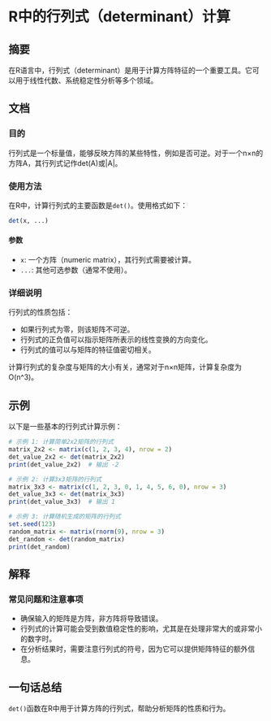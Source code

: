 <!--
Meta Description: # R中的行列式（determinant）计算 ## 摘要 在R语言中，行列式（determinant）是用于计算方阵特征的一个重要工具。它可以用于线性代数、系统稳定性分析等多个领域。 ## 文档 ### 目的 行列式是一个标量值，能够反映方阵的某些特性，例如是否可逆。对于一个n×n的方阵A，其行列...
Meta Keywords: det, matrix, nrow, print, determinant
-->

# R中的行列式（determinant）计算

## 摘要
在R语言中，行列式（determinant）是用于计算方阵特征的一个重要工具。它可以用于线性代数、系统稳定性分析等多个领域。

## 文档
### 目的
行列式是一个标量值，能够反映方阵的某些特性，例如是否可逆。对于一个n×n的方阵A，其行列式记作det(A)或|A|。

### 使用方法
在R中，计算行列式的主要函数是`det()`。使用格式如下：

```R
det(x, ...)
```

#### 参数
- `x`: 一个方阵（numeric matrix），其行列式需要被计算。
- `...`: 其他可选参数（通常不使用）。

### 详细说明
行列式的性质包括：
- 如果行列式为零，则该矩阵不可逆。
- 行列式的正负值可以指示矩阵所表示的线性变换的方向变化。
- 行列式的值可以与矩阵的特征值密切相关。

计算行列式的复杂度与矩阵的大小有关，通常对于n×n矩阵，计算复杂度为O(n^3)。

## 示例
以下是一些基本的行列式计算示例：

```R
# 示例 1: 计算简单2x2矩阵的行列式
matrix_2x2 <- matrix(c(1, 2, 3, 4), nrow = 2)
det_value_2x2 <- det(matrix_2x2)
print(det_value_2x2)  # 输出 -2

# 示例 2: 计算3x3矩阵的行列式
matrix_3x3 <- matrix(c(1, 2, 3, 0, 1, 4, 5, 6, 0), nrow = 3)
det_value_3x3 <- det(matrix_3x3)
print(det_value_3x3)  # 输出 1

# 示例 3: 计算随机生成的矩阵的行列式
set.seed(123)
random_matrix <- matrix(rnorm(9), nrow = 3)
det_random <- det(random_matrix)
print(det_random)
```

## 解释
### 常见问题和注意事项
- 确保输入的矩阵是方阵，非方阵将导致错误。
- 行列式的计算可能会受到数值稳定性的影响，尤其是在处理非常大的或非常小的数字时。
- 在分析结果时，需要注意行列式的符号，因为它可以提供矩阵特征的额外信息。

## 一句话总结
`det()`函数在R中用于计算方阵的行列式，帮助分析矩阵的性质和行为。